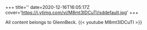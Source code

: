 +++
title=''
date=2020-12-16T16:05:17Z
cover='https://i.ytimg.com/vi/M8mt3IDCuTI/sddefault.jpg'
+++

All content belongs to GlennBeck.
{{< youtube M8mt3IDCuTI >}}
